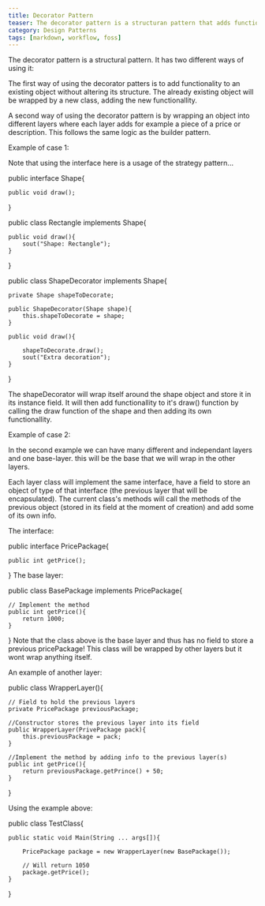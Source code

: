 ```yaml
---
title: Decorator Pattern
teaser: The decorator pattern is a structuran pattern that adds functionallity to an existing object without altering its structure.
category: Design Patterns
tags: [markdown, workflow, foss]
---
```


The decorator pattern is a structural pattern. It has two different ways of using it:

The first way of using the decorator patters is to add functionality to an existing object without altering its structure. The already existing object will be wrapped by a new class, adding the new functionallity.

A second way of using the decorator pattern is by wrapping an object into different layers where each layer adds for example a piece of a price or description. This follows the same logic as the builder pattern.

Example of case 1:

Note that using the interface here is a usage of the strategy pattern...

public interface Shape{

    public void draw();

}

public class Rectangle implements Shape{

    public void draw(){
    	sout("Shape: Rectangle");
    }

}

public class ShapeDecorator implements Shape{

    private Shape shapeToDecorate;

    public ShapeDecorator(Shape shape){
    	this.shapeToDecorate = shape;
    }

    public void draw(){

    	shapeToDecorate.draw();
    	sout("Extra decoration");
    }

}

The shapeDecorator will wrap itself around the shape object and store it in its instance field. It will then add functionallity to it's draw() function by calling the draw function of the shape and then adding its own functionallity.

Example of case 2:

In the second example we can have many different and independant layers and one base-layer. this will be the base that we will wrap in the other layers.

Each layer class will implement the same interface, have a field to store an object of type of that interface (the previous layer that will be encapsulated). The current class's methods will call the methods of the previous object (stored in its field at the moment of creation) and add some of its own info.

The interface:

public interface PricePackage{

    public int getPrice();

}
The base layer:

public class BasePackage implements PricePackage{

    // Implement the method
    public int getPrice(){
    	return 1000;
    }

}
Note that the class above is the base layer and thus has no field to store a previous pricePackage! This class will be wrapped by other layers but it wont wrap anything itself.

An example of another layer:

public class WrapperLayer(){

    // Field to hold the previous layers
    private PricePackage previousPackage;

    //Constructor stores the previous layer into its field
    public WrapperLayer(PrivePackage pack){
    	this.previousPackage = pack;
    }

    //Implement the method by adding info to the previous layer(s)
    public int getPrice(){
    	return previousPackage.getPrince() + 50;
    }

}

Using the example above:

public class TestClass{

    public static void Main(String ... args[]){

    	PricePackage package = new WrapperLayer(new BasePackage());

    	// Will return 1050
    	package.getPrice();
    }

}
